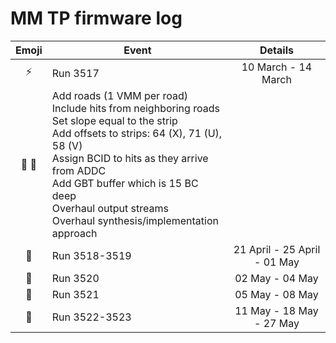 MM TP firmware log
==================

Emoji            | Event         | Details
:---------------:| ------------- |:-------:
:zap:            | Run 3517      | 10 March - 14 March
:ant: :wrench:   | Add roads (1 VMM per road) <br> Include hits from neighboring roads <br> Set slope equal to the strip <br> Add offsets to strips: 64 (X), 71 (U), 58 (V) <br> Assign BCID to hits as they arrive from ADDC <br> Add GBT buffer which is 15 BC deep <br> Overhaul output streams <br> Overhaul synthesis/implementation approach 
:rotating_light: | Run 3518-3519 | 21 April - 25 April - 01 May
:rotating_light: | Run 3520      | 02 May - 04 May
:rotating_light: | Run 3521      | 05 May - 08 May
:rotating_light: | Run 3522-3523 | 11 May - 18 May - 27 May

